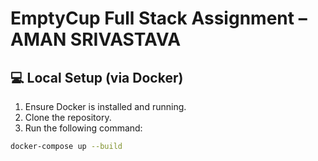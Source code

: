 # EmptyCup Full Stack Assignment – AMAN SRIVASTAVA

## 💻 Local Setup (via Docker)

1. Ensure Docker is installed and running.
2. Clone the repository.
3. Run the following command:

```bash
docker-compose up --build
